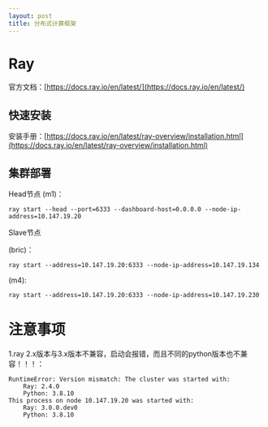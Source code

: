 ```yaml
---
layout: post
title: 分布式计算框架
---
```


# Ray

官方文档：[https://docs.ray.io/en/latest/](https://docs.ray.io/en/latest/)

## 快速安装

安装手册：[https://docs.ray.io/en/latest/ray-overview/installation.html](https://docs.ray.io/en/latest/ray-overview/installation.html)

## 集群部署

Head节点 (m1)：

    ray start --head --port=6333 --dashboard-host=0.0.0.0 --node-ip-address=10.147.19.20

Slave节点

  (bric)：

    ray start --address=10.147.19.20:6333 --node-ip-address=10.147.19.134

  (m4):

    ray start --address=10.147.19.20:6333 --node-ip-address=10.147.19.230



# 注意事项

1.ray 2.x版本与3.x版本不兼容，启动会报错，而且不同的python版本也不兼容！！！：

    RuntimeError: Version mismatch: The cluster was started with:
        Ray: 2.4.0
        Python: 3.8.10
    This process on node 10.147.19.20 was started with:
        Ray: 3.0.0.dev0
        Python: 3.8.10


